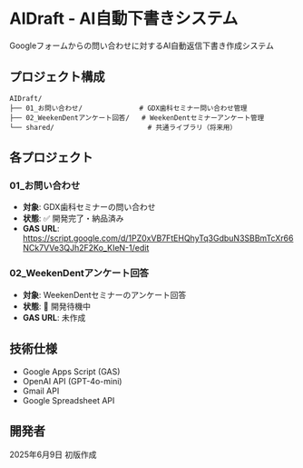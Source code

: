 # AIDraft - AI自動下書きシステム

Googleフォームからの問い合わせに対するAI自動返信下書き作成システム

## プロジェクト構成

```
AIDraft/
├── 01_お問い合わせ/              # GDX歯科セミナー問い合わせ管理
├── 02_WeekenDentアンケート回答/   # WeekenDentセミナーアンケート管理
└── shared/                       # 共通ライブラリ（将来用）
```

## 各プロジェクト

### 01_お問い合わせ
- **対象**: GDX歯科セミナーの問い合わせ
- **状態**: ✅ 開発完了・納品済み
- **GAS URL**: https://script.google.com/d/1PZ0xVB7FtEHQhyTq3GdbuN3SBBmTcXr66NCk7VVe3QJh2F2Ko_KIeN-1/edit

### 02_WeekenDentアンケート回答
- **対象**: WeekenDentセミナーのアンケート回答
- **状態**: 🔄 開発待機中
- **GAS URL**: 未作成

## 技術仕様
- Google Apps Script (GAS)
- OpenAI API (GPT-4o-mini)
- Gmail API
- Google Spreadsheet API

## 開発者
2025年6月9日 初版作成